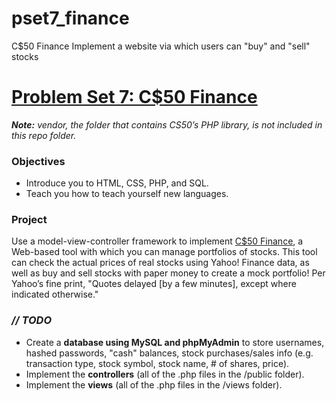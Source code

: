 # pset7_finance
C$50 Finance Implement a website via which users can "buy" and "sell" stocks
# [Problem Set 7: C$50 Finance](http://cdn.cs50.net/2016/x/psets/7/pset7/pset7.html)

***Note:*** *vendor, the folder that contains CS50’s PHP library, is not included in this repo folder.*

### Objectives
- Introduce you to HTML, CSS, PHP, and SQL.
- Teach you how to teach yourself new languages.

### Project
Use a model-view-controller framework to implement [C$50 Finance](https://finance.cs50.net/), 
a Web-based tool with which you can manage portfolios of stocks. This tool can check the actual 
prices of real stocks using Yahoo! Finance data, as well as buy and sell stocks with paper money 
to create a mock portfolio! Per Yahoo’s fine print, "Quotes delayed [by a few minutes], except 
where indicated otherwise."

### *// TODO*
- Create a **database using MySQL and phpMyAdmin** to store usernames, hashed passwords, "cash" balances, stock purchases/sales info (e.g. transaction type, stock symbol, stock name, # of shares, price).
- Implement the **controllers** (all of the .php files in the /public folder).
- Implement the **views** (all of the .php files in the /views folder).
